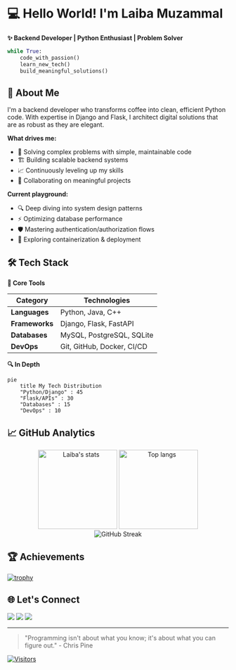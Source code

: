 # 💻 Hello World! I'm Laiba Muzammal 

**✨ Backend Developer | Python Enthusiast | Problem Solver**

```python
while True:
    code_with_passion()
    learn_new_tech()
    build_meaningful_solutions()
```

## 🚀 About Me

I'm a backend developer who transforms coffee into clean, efficient Python code. With expertise in Django and Flask, I architect digital solutions that are as robust as they are elegant.

**What drives me:**
- 🧩 Solving complex problems with simple, maintainable code
- 🏗️ Building scalable backend systems
- 📈 Continuously leveling up my skills
- 🤝 Collaborating on meaningful projects

**Current playground:**
- 🔍 Deep diving into system design patterns
- ⚡ Optimizing database performance
- 🛡️ Mastering authentication/authorization flows
- 🚢 Exploring containerization & deployment

## 🛠️ Tech Stack

**🧰 Core Tools**

| Category       | Technologies |
|----------------|--------------|
| **Languages**  | Python, Java, C++ |
| **Frameworks** | Django, Flask, FastAPI |
| **Databases**  | MySQL, PostgreSQL, SQLite |
| **DevOps**     | Git, GitHub, Docker, CI/CD |

**🔍 In Depth**

```mermaid
pie
    title My Tech Distribution
    "Python/Django" : 45
    "Flask/APIs" : 30
    "Databases" : 15
    "DevOps" : 10
```

## 📈 GitHub Analytics

<div align="center">
  <img height="180em" src="https://github-readme-stats.vercel.app/api?username=Laiba-Muzammal&show_icons=true&theme=radical&hide_border=true&count_private=true" alt="Laiba's stats"/>
  <img height="180em" src="https://github-readme-stats.vercel.app/api/top-langs/?username=Laiba-Muzammal&layout=compact&theme=radical&hide_border=true" alt="Top langs"/>
</div>

<div align="center">
  <img src="https://streak-stats.demolab.com/?user=Laiba-Muzammal&theme=radical&hide_border=true" alt="GitHub Streak"/>
</div>

## 🏆 Achievements

[![trophy](https://github-profile-trophy.vercel.app/?username=Laiba-Muzammal&theme=onedark&no-frame=true&column=4&rank=SECRET,SSS,SS,S,AAA,AA,A,B,C)](https://github.com/ryo-ma/github-profile-trophy)

## 🌐 Let's Connect

[<img src="https://img.shields.io/badge/LinkedIn-0077B5?style=for-the-badge&logo=linkedin&logoColor=white">](https://linkedin.com/in/Laiba-Muzammal)
[<img src="https://img.shields.io/badge/Gmail-D14836?style=for-the-badge&logo=gmail&logoColor=white">](mailto:laibamuzammal7@gmail.com)
[<img src="https://img.shields.io/badge/Portfolio-%23000000.svg?style=for-the-badge&logo=netlify&logoColor=#00C7B7">](https://heroic-torte-ab7bf8.netlify.app/)

---

> "Programming isn't about what you know; it's about what you can figure out." - Chris Pine

[![Visitors](https://visitor-badge.laobi.icu/badge?page_id=Laiba-Muzammal.Laiba-Muzammal&left_color=red&right_color=green)](https://github.com/Laiba-Muzammal)
